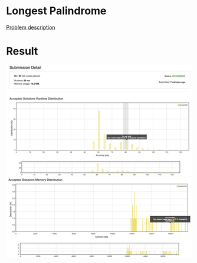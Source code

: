# Longest Palindrome

[Problem description](https://leetcode.com/problems/longest-palindrome/description)

# Result

![result_runtime](result_runtime.png)
![result_space](result_space.png)
